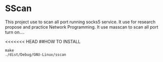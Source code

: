 # SScan
This project use to scan all port running socks5 service.
It use for research propose and practice Network Programming.
It use masscan to scan all port turn on....

<<<<<<< HEAD
##HOW TO INSTALL
```
make
./dist/Debug/GNU-Linux/sscan 
```

